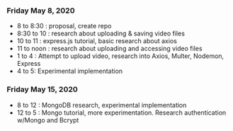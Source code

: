 ### Friday May 8, 2020

* 8 to 8:30 : proposal, create repo 
* 8:30 to 10 : research about uploading & saving video files
* 10 to 11 : express.js tutorial, basic research about axios
* 11 to noon : research about uploading and accessing video files
* 1 to 4 : Attempt to upload video, research into Axios, Multer, Nodemon, Express
* 4 to 5: Experimental implementation

### Friday May 15, 2020

* 8 to 12 : MongoDB research, experimental implementation
* 12 to 5 : Mongo tutorial, more experimentation.  Research authentication w/Mongo and Bcrypt